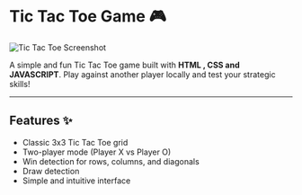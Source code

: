 # Tic Tac Toe Game 🎮

![Tic Tac Toe Screenshot](https://via.placeholder.com/600x300?text=Tic+Tac+Toe+Game)

A simple and fun Tic Tac Toe game built with **HTML , CSS and JAVASCRIPT**. Play against another player locally and test your strategic skills!

---

## Features ✨

- Classic 3x3 Tic Tac Toe grid
- Two-player mode (Player X vs Player O)
- Win detection for rows, columns, and diagonals
- Draw detection
- Simple and intuitive interface


